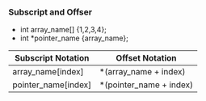 ### Subscript and Offser

- int array_name[] {1,2,3,4};
- int \*pointer_name {array_name};

| Subscript Notation  | Offset Notation          |
| ------------------- | ------------------------ |
| array_name[index]   | \*(array_name + index)   |
| pointer_name[index] | \*(pointer_name + index) |

